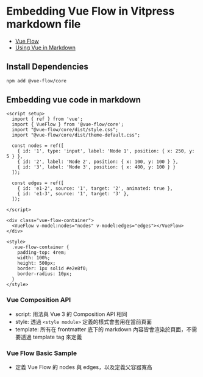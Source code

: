 # Embedding Vue Flow in Vitpress markdown file

- [Vue Flow](https://vueflow.dev)
- [Using Vue in Markdown](https://vitepress.dev/guide/using-vue)

## Install Dependencies

```bash
npm add @vue-flow/core
```

## Embedding vue code in markdown

```vue
<script setup>
  import { ref } from 'vue';
  import { VueFlow } from '@vue-flow/core';
  import "@vue-flow/core/dist/style.css";
  import "@vue-flow/core/dist/theme-default.css";

  const nodes = ref([
    { id: '1', type: 'input', label: 'Node 1', position: { x: 250, y: 5 } },
    { id: '2', label: 'Node 2', position: { x: 100, y: 100 } },
    { id: '3', label: 'Node 3', position: { x: 400, y: 100 } }
  ]);

  const edges = ref([
    { id: 'e1-2', source: '1', target: '2', animated: true },
    { id: 'e1-3', source: '1', target: '3' },
  ]);

</script>

<div class="vue-flow-container">
  <VueFlow v-model:nodes="nodes" v-model:edges="edges"></VueFlow>
</div>

<style>
  .vue-flow-container {
    padding-top: 4rem;
    width: 100%;
    height: 500px;
    border: 1px solid #e2e8f0;
    border-radius: 10px;
  }
</style>
```

### Vue Composition API

- script: 用法與 Vue 3 的 Composition API 相同
- style: 透過 `<style module>` 定義的樣式會套用在當前頁面
- template: 所有在 frontmatter 底下的 markdown 內容皆會渲染於頁面，不需要透過 template tag 來定義

### Vue Flow Basic Sample

- 定義 Vue Flow 的 nodes 與 edges，以及定義父容器寬高

<script setup>
import { ref } from 'vue';
import { VueFlow } from '@vue-flow/core';
import "@vue-flow/core/dist/style.css";
import "@vue-flow/core/dist/theme-default.css";

const nodes = ref([
  { id: '1', type: 'input', label: 'Node 1', position: { x: 250, y: 50 } },
  { id: '2', label: 'Node 2', position: { x: 100, y: 200 } },
  { id: '3', label: 'Node 3', position: { x: 400, y: 200 } }
]);
  
const edges = ref([
  { id: 'e1-2', source: '1', target: '2', animated: true },
  { id: 'e1-3', source: '1', target: '3' },
]);

</script>

<div class="w-full h-80 border border-gray-200 rounded-md">
<VueFlow v-model:nodes="nodes" v-model:edges="edges"></VueFlow>
</div>







